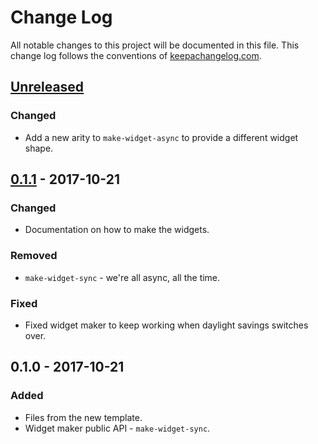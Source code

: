 # Change Log
All notable changes to this project will be documented in this file. This change log follows the conventions of [keepachangelog.com](http://keepachangelog.com/).

## [Unreleased]
### Changed
- Add a new arity to `make-widget-async` to provide a different widget shape.

## [0.1.1] - 2017-10-21
### Changed
- Documentation on how to make the widgets.

### Removed
- `make-widget-sync` - we're all async, all the time.

### Fixed
- Fixed widget maker to keep working when daylight savings switches over.

## 0.1.0 - 2017-10-21
### Added
- Files from the new template.
- Widget maker public API - `make-widget-sync`.

[Unreleased]: https://github.com/your-name/yesql-demo/compare/0.1.1...HEAD
[0.1.1]: https://github.com/your-name/yesql-demo/compare/0.1.0...0.1.1
